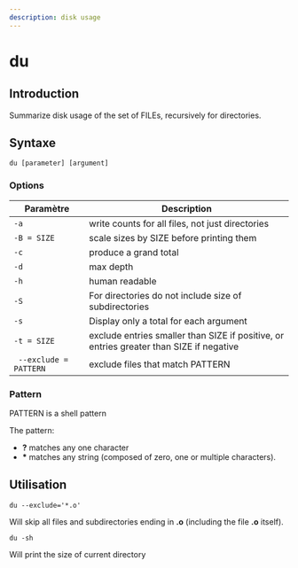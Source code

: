 ```yaml
---
description: disk usage
---
```


# du

## Introduction

Summarize disk usage of the set of FILEs, recursively for directories.

## Syntaxe

```
du [parameter] [argument]
```

### Options

| Paramètre              | Description                                                                             |
| ---------------------- | --------------------------------------------------------------------------------------- |
| `-a`                   | write counts for all files, not just directories                                        |
| `-B = SIZE`            | scale sizes by SIZE before printing them                                                |
| `-c`                   | produce a grand total                                                                   |
| `-d`                   | max depth                                                                               |
| `-h`                   | human readable                                                                          |
| `-S`                   | For directories do not include size of subdirectories                                   |
| `-s`                   | Display only a total for each argument                                                  |
| `-t = SIZE`            | exclude entries smaller than SIZE if positive, or entries greater than SIZE if negative |
| ` --exclude = PATTERN` | exclude files that match PATTERN                                                        |

### Pattern

PATTERN is a shell pattern

&#x20;The pattern:

* **?** matches any one character
* **\*** matches any string (composed of zero, one or multiple characters).&#x20;

## Utilisation

```
du --exclude='*.o'
```

&#x20;Will skip all files and subdirectories ending in **.o** (including the file **.o** itself).

```
du -sh
```

Will print the size of current directory
